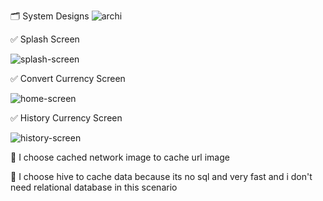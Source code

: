 🗂️ System Designs
![archi](https://github.com/ibrahimalfalah/currency_converter/assets/76217277/99668423-0503-44ae-8907-4be720bed9d2)

:white_check_mark: Splash Screen

![splash-screen](https://github.com/ibrahimalfalah/currency_converter/assets/76217277/2b7b391c-f96a-445f-84c7-aaeef0386aa3)

:white_check_mark: Convert Currency Screen

![home-screen](https://github.com/ibrahimalfalah/currency_converter/assets/76217277/d131614d-0481-440a-87d0-6c2bcd5e1fd6)

:white_check_mark: History Currency Screen

![history-screen](https://github.com/ibrahimalfalah/currency_converter/assets/76217277/92cb75bd-1820-4323-a9ae-d37afcd329de)



:speech_balloon: I choose cached network image to cache url image

:speech_balloon: I choose hive to cache data because its no sql and very fast and i don't need relational database in this scenario


